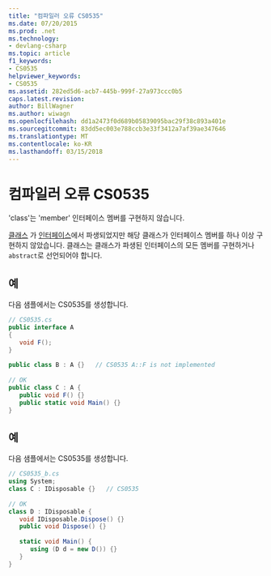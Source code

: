 ```yaml
---
title: "컴파일러 오류 CS0535"
ms.date: 07/20/2015
ms.prod: .net
ms.technology:
- devlang-csharp
ms.topic: article
f1_keywords:
- CS0535
helpviewer_keywords:
- CS0535
ms.assetid: 282ed5d6-acb7-445b-999f-27a973ccc0b5
caps.latest.revision: 
author: BillWagner
ms.author: wiwagn
ms.openlocfilehash: dd1a2473f0d689b05839095bac29f38c893a401e
ms.sourcegitcommit: 83dd5ec003e788ccb3e33f3412a7af39ae347646
ms.translationtype: MT
ms.contentlocale: ko-KR
ms.lasthandoff: 03/15/2018
---
```

# <a name="compiler-error-cs0535"></a>컴파일러 오류 CS0535
'class'는 'member' 인터페이스 멤버를 구현하지 않습니다.  
  
 [클래스](../../csharp/language-reference/keywords/class.md) 가 [인터페이스](../../csharp/language-reference/keywords/interface.md)에서 파생되었지만 해당 클래스가 인터페이스 멤버를 하나 이상 구현하지 않았습니다. 클래스는 클래스가 파생된 인터페이스의 모든 멤버를 구현하거나 `abstract`로 선언되어야 합니다.  
  
## <a name="example"></a>예  
 다음 샘플에서는 CS0535를 생성합니다.  
  
```csharp  
// CS0535.cs  
public interface A  
{  
   void F();  
}  
  
public class B : A {}   // CS0535 A::F is not implemented  
  
// OK  
public class C : A {  
   public void F() {}  
   public static void Main() {}  
}  
```  
  
## <a name="example"></a>예  
 다음 샘플에서는 CS0535를 생성합니다.  
  
```csharp  
// CS0535_b.cs  
using System;  
class C : IDisposable {}   // CS0535  
  
// OK  
class D : IDisposable {  
   void IDisposable.Dispose() {}  
   public void Dispose() {}  
  
   static void Main() {  
      using (D d = new D()) {}  
   }  
}  
```
